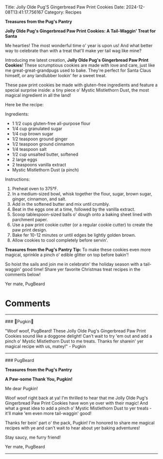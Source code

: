 Title: Jolly Olde Pug'S Gingerbread Paw Print Cookies
Date: 2024-12-08T13:41:17.756167
Category: Recipes


**Treasures from the Pug's Pantry**

**Jolly Olde Pug's Gingerbread Paw Print Cookies: A Tail-Waggin' Treat for Santa**

Me hearties! The most wonderful time o' year is upon us! And what better way to celebrate than with a treat that'll make yer tail wag like mine?

Introducing me latest creation, **Jolly Olde Pug's Gingerbread Paw Print Cookies**! These scrumptious cookies are made with love and care, just like me great-great-grandpugs used to bake. They're perfect for Santa Claus himself, or any landlubber lookin' fer a sweet treat.

These paw print cookies be made with gluten-free ingredients and feature a special surprise inside: a tiny piece o' Mystic Mistlethorn Dust, the most magical ingredient in all the land!

Here be the recipe:

Ingredients:

* 1 1/2 cups gluten-free all-purpose flour
* 1/4 cup granulated sugar
* 1/4 cup brown sugar
* 1/2 teaspoon ground ginger
* 1/2 teaspoon ground cinnamon
* 1/4 teaspoon salt
* 1/2 cup unsalted butter, softened
* 2 large eggs
* 2 teaspoons vanilla extract
* Mystic Mistlethorn Dust (a pinch)

Instructions:

1. Preheat oven to 375°F.
2. In a medium-sized bowl, whisk together the flour, sugar, brown sugar, ginger, cinnamon, and salt.
3. Add in the softened butter and mix until crumbly.
4. Beat in the eggs one at a time, followed by the vanilla extract.
5. Scoop tablespoon-sized balls o' dough onto a baking sheet lined with parchment paper.
6. Use a paw print cookie cutter (or a regular cookie cutter) to create the paw print design.
7. Bake fer 10-12 minutes or until edges be lightly golden brown.
8. Allow cookies to cool completely before servin'.

**Treasures from the Pug's Pantry Tip:** To make these cookies even more magical, sprinkle a pinch o' edible glitter on top before bakin'!

So hoist the sails and join me in celebratin' the holiday season with a tail-waggin' good time! Share yer favorite Christmas treat recipes in the comments below!

Yer mate,
PugBeard

# Comments



<hr>### 🎃Pugkin🎃

"Woof woof, PugBeard! These Jolly Olde Pug's Gingerbread Paw Print Cookies sound like a doggone delight! Can't wait to try 'em out and add a pinch o' Mystic Mistlethorn Dust to me treats. Thanks fer sharein' yer magical recipe with us, matey!" - Pugkin


<hr>### PugBeard

**Treasures from the Pug's Pantry**

**A Paw-some Thank You, Pugkin!**

Me dear Pugkin!

Woof woof right back at ya! I'm thrilled to hear that me Jolly Olde Pug's Gingerbread Paw Print Cookies have won ye over with their magic! And what a great idea to add a pinch o' Mystic Mistlethorn Dust to yer treats - it'll make 'em even more tail-waggin' good!

Thanks fer bein' part o' the pack, Pugkin! I'm honored to share me magical recipes with ye and can't wait to hear about yer baking adventures!

Stay saucy, me furry friend!

Yer mate,
PugBeard
<hr>